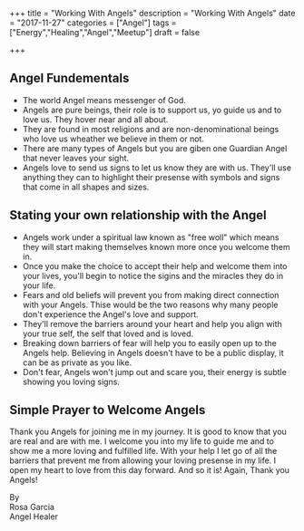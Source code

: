 +++
title = "Working With Angels"
description = "Working With Angels"
date = "2017-11-27"
categories = ["Angel"]
tags = ["Energy","Healing","Angel","Meetup"]
draft = false

+++

## Angel Fundementals
- The world Angel means messenger of God.
- Angels are pure beings, their role is to support us, yo guide us and to love us. They hover near and all about.
- They are found in most religions and are non-denominational beings who love us wheather we believe in them or not.
- There are many types of Angels but you are giben one Guardian Angel that never leaves your sight.
- Angels love to send us signs to let us know they are with us. They'll use anything they can to highlight their presense with symbols and signs that come in all shapes and sizes.

## Stating your own relationship with the Angel
- Angels work under a spiritual law known as "free woll" which means they will start making themselves known more once you welcome them in.
- Once you make the choice to accept their help and welcome them into your lives, you'll begin to notice the sigins and the miracles they do in your life.
- Fears and old beliefs will prevent you from making direct connection with your Angels. Thise would be the two reasons why many people don't experience the Angel's love and support.
- They'll remove the barriers around your heart and help you align with your true self, the self that loved and is loved.
- Breaking down barriers of fear will help you to easily open up to the Angels help.
Believing in Angels doesn't have to be a public display, it can be as private as you like.
- Don't fear, Angels won't jump out and scare you, their energy is subtle showing you loving signs.

## Simple Prayer to Welcome Angels
Thank you Angels for joining me in my journey. It is good to know that you are real and are with me. I welcome you into my life to guide me and to show me a more loving and fulfilled life. With your help I let go of all the barriers that prevent me from allowing your loving presense in my life. I open my heart to love from this day forward. And so it is! Again, Thank you Angels!

By  
Rosa Garcia  
Angel Healer